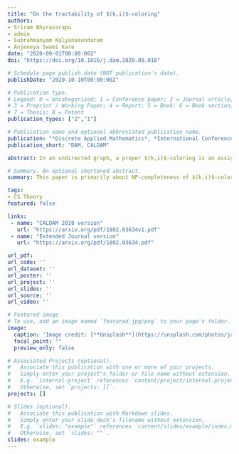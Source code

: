 ```yaml
---
title: "On the tractability of $(k,i)$-coloring"
authors:
- Sriram Bhyravarapu
- admin
- Subrahmanyam Kalyanasundaram
- Anjeneya Swami Kare
date: "2020-09-01T00:00:00Z"
doi: "https://doi.org/10.1016/j.dam.2020.08.018"

# Schedule page publish date (NOT publication's date).
publishDate: "2020-10-10T00:00:00Z"

# Publication type.
# Legend: 0 = Uncategorized; 1 = Conference paper; 2 = Journal article;
# 3 = Preprint / Working Paper; 4 = Report; 5 = Book; 6 = Book section;
# 7 = Thesis; 8 = Patent
publication_types: ["2","1"]

# Publication name and optional abbreviated publication name.
publication: "*Discrete Applied Mathematics*, *International Conference on Algorithms and Discrete Applied Mathematics*"
publication_short: "DAM, CALDAM"

abstract: In an undirected graph, a proper $(k,i)$-coloring is an assignment of a set of colors to each vertex such that any two adjacent vertices have at most common colors. The $(k,i)$-coloring problem is to compute the minimum number of colors required for a proper $(k,i)$-coloring. This is a generalization of the classical graph coloring problem.  We design a parameterized algorithm for the $(k,i)$-coloring problem with the size of the feedback vertex set as a parameter. Our algorithm does not use tree-width machinery, thus answering a question of Majumdar, Neogi, Raman and Tale [CALDAM 2017]. We also give a faster exact algorithm for $(k,k-1)$-coloring. From the hardness perspective, we show that the $(k,i)$-coloring problem is NP-complete for any fixed values $i$, $k$, whenever $i < k$, thereby settling a conjecture of Méndez-Díaz and Zabala (1999) and again asked by Majumdar, Neogi, Raman and Tale. The NP-completeness result improves the partial NP-completeness shown in the preliminary version of this paper published in CALDAM 2018.

# Summary. An optional shortened abstract.
summary: This paper is primarily about NP-completeness of $(k,i)$-coloring of graph and giving a parameterized algorithm for this problem using feedback vertex set as the parameter.

tags:
- CS Theory
featured: false

links:
 - name: "CALDAM 2018 version"
   url: "https://arxiv.org/pdf/1802.03634v1.pdf"
 - name: "Extended Journal version"
   url: "https://arxiv.org/pdf/1802.03634.pdf"

url_pdf: 
url_code: ''
url_dataset: ''
url_poster: ''
url_project: ''
url_slides: ''
url_source: ''
url_video: ''

# Featured image
# To use, add an image named `featured.jpg/png` to your page's folder. 
image:
  caption: 'Image credit: [**Unsplash**](https://unsplash.com/photos/jdD8gXaTZsc)'
  focal_point: ""
  preview_only: false

# Associated Projects (optional).
#   Associate this publication with one or more of your projects.
#   Simply enter your project's folder or file name without extension.
#   E.g. `internal-project` references `content/project/internal-project/index.md`.
#   Otherwise, set `projects: []`.
projects: []

# Slides (optional).
#   Associate this publication with Markdown slides.
#   Simply enter your slide deck's filename without extension.
#   E.g. `slides: "example"` references `content/slides/example/index.md`.
#   Otherwise, set `slides: ""`.
slides: example
---
```


